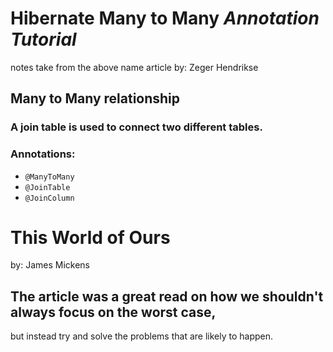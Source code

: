 # Hibernate Many to Many *Annotation Tutorial*
notes take from the above name article by: Zeger Hendrikse

## Many to Many relationship
### A join table is used to connect two different tables.

### Annotations:
- `@ManyToMany`
- `@JoinTable`
- `@JoinColumn`

# This World of Ours
by: James Mickens

## The article was a great read on how we shouldn't always focus on the worst case,
but instead try and solve the problems that are likely to happen.